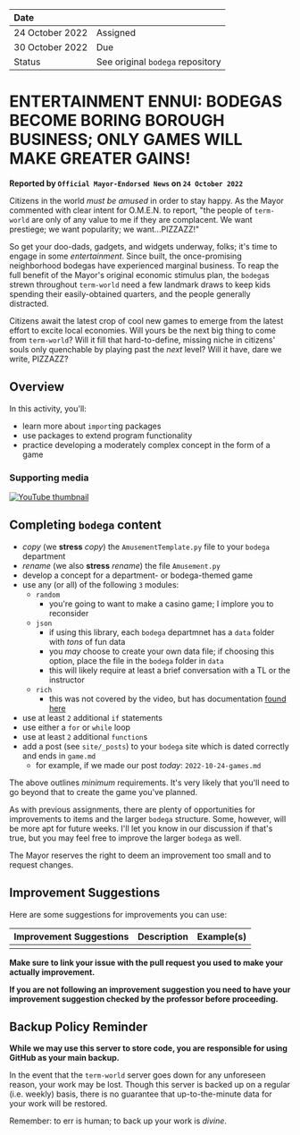 
| Date              |          |
|:------------------|:---------|
| 24 October 2022 | Assigned |
| 30 October 2022    | Due      |
| Status            | See original `bodega` repository |

# ENTERTAINMENT ENNUI: BODEGAS BECOME BORING BOROUGH BUSINESS; ONLY GAMES WILL MAKE GREATER GAINS!

**Reported by `Official Mayor-Endorsed News` on `24 October 2022`**

Citizens in the world _must be amused_ in order to stay happy. As the Mayor commented with clear intent for O.M.E.N. to report, "the people of `term-world` are only of any value to me if they are complacent. We want prestiege; we want popularity; we want...PIZZAZZ!"

So get your doo-dads, gadgets, and widgets underway, folks; it's time to engage in some _entertainment_. Since built, the once-promising neighborhood bodegas have experienced marginal business. To reap the full benefit of the Mayor's original economic stimulus plan, the `bodega`s strewn throughout `term-world` need a few landmark draws to keep kids spending their easily-obtained quarters, and the people generally distracted.

Citizens await the latest crop of cool new games to emerge from the latest effort to excite local economies. Will yours be the next big thing to come from `term-world`? Will it fill that hard-to-define, missing niche in citizens' souls only quenchable by playing past the _next_ level? Will it have, dare we write, PIZZAZZ?

## Overview

In this activity, you'll:

* learn more about `import`ing packages
* use packages to extend program functionality
* practice developing a moderately complex concept in the form of a game

### Supporting media

[![YouTube thumbnail](http://img.youtube.com/vi/X0zly7l_6Jo/hqdefault.jpg)](https://youtube.com/playlist?list=PLJvBsjwXNdlGnzDIdu8CCZhxl4vgsTdfa)

## Completing `bodega` content

* _copy_ (we **stress** _copy_) the `AmusementTemplate.py` file to your `bodega` department
* _rename_ (we also **stress** _rename_) the file `Amusement.py`
* develop a concept for a department- or bodega-themed game
* use any (or all) of the following `3` modules:
  * `random`
    * you're going to want to make a casino game; I implore you to reconsider
  * `json`
    * if using this library, each `bodega` departmnet has a `data` folder with _tons_ of fun data
    * you _may_ choose to create your own data file; if choosing this option, place the file in the `bodega` folder in `data`
    * this will likely require at least a brief conversation with a TL or the instructor
  * `rich`
    * this was not covered by the video, but has documentation [found here](https://rich.readthedocs.io/en/latest/)
* use at least `2` additional `if` statements
* use either a `for` or `while` loop
* use at least `2` additional `function`s
* add a post (see `site/_posts`) to your `bodega` site which is dated correctly and ends in `game.md`
  * for example, if we made our post _today_: `2022-10-24-games.md`

The above outlines _minimum_ requirements. It's very likely that you'll need to go beyond that to create the game you've planned.

As with previous assignments, there are plenty of opportunities for improvements to items and the larger `bodega` structure. Some, however, will be more apt for future weeks. I'll let you know in our discussion if that's true, but you may feel free to improve the larger `bodega` as well.

The Mayor reserves the right to deem an improvement too small and to request changes.

## Improvement Suggestions

Here are some suggestions for improvements you can use:

|Improvement Suggestions |Description        |Example(s)         |
|:--------------------|:------------------|:----------|
|                     |                   |           |

**Make sure to link your issue with the pull request you used to make your actually improvement.**

**If you are not following an improvement suggestion you need to have your improvement suggestion checked by the professor before proceeding.**

## Backup Policy Reminder

**While we may use this server to store code, you are responsible for using GitHub as your main backup.**

In the event that the `term-world` server goes down for any unforeseen reason, your work may be lost. Though this server is backed up on a regular (i.e. weekly) basis, there is no guarantee that up-to-the-minute data for your work will be restored.

Remember: to err is human; to back up your work is *divine*.
